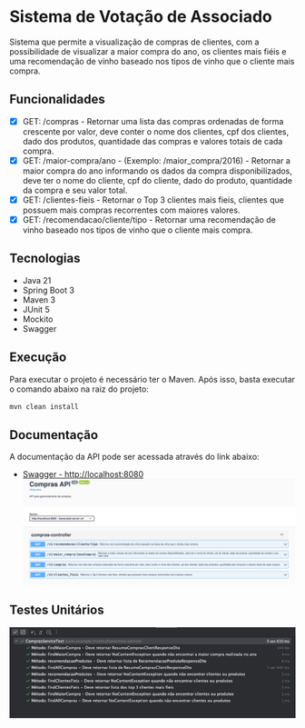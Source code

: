 # Sistema de Votação de Associado
Sistema que permite a visualização de compras de clientes, com a possibilidade de visualizar a maior compra do ano, os clientes mais fiéis e uma recomendação de vinho baseado nos tipos de vinho que o cliente mais compra.

## Funcionalidades

- [x] GET: /compras - Retornar uma lista das compras ordenadas de forma crescente por valor, deve conter o nome dos clientes, cpf dos clientes, dado dos produtos, quantidade das compras e valores totais de cada compra.
- [X] GET: /maior-compra/ano - (Exemplo: /maior_compra/2016) - Retornar a maior compra do ano informando os dados da compra disponibilizados, deve ter o nome do cliente, cpf do cliente, dado do produto, quantidade da compra e seu valor total.
- [X] GET: /clientes-fieis - Retornar o Top 3 clientes mais fieis, clientes que possuem mais compras recorrentes com maiores valores.
- [X] GET: /recomendacao/cliente/tipo - Retornar uma recomendação de vinho baseado nos tipos de vinho que o cliente mais compra.

## Tecnologias
- Java 21
- Spring Boot 3
- Maven 3
- JUnit 5
- Mockito
- Swagger

## Execução
Para executar o projeto é necessário ter o Maven. Após isso, basta executar o comando abaixo na raiz do projeto:

```bash
mvn clean install
```

## Documentação
A documentação da API pode ser acessada através do link abaixo:
* [Swagger - http://localhost:8080](http://localhost:8080/swagger-ui.html)
![Screenshot](screenshots/swagger.png)<br>

## Testes Unitários
![Screenshot](screenshots/testes_unitarios.png)<br>
